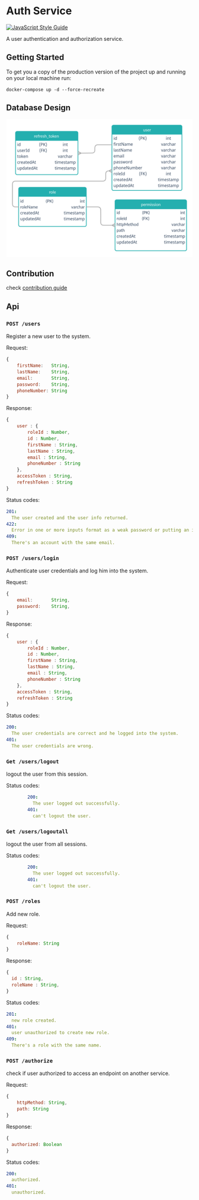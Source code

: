 # Auth Service

[![JavaScript Style Guide](https://img.shields.io/badge/code_style-standard-brightgreen.svg)](https://standardjs.com)

A user authentication and authorization service.

## Getting Started

To get you a copy of the production version of the project up and running on your local machine run:

```shell script
docker-compose up -d --force-recreate
```

## Database Design

![Auth service database scheme](./screenshoots/dbSchema.png "Auth service database scheme")

## Contribution

check [contribution guide](./CONTRIBUTION.md)

## Api

### `POST /users`

Register a new user to the system.

Request:

```js
{
    firstName:   String,
    lastName:    String,
    email:       String,
    password:    String,
    phoneNumber: String
}
```

Response:

```js
{
    user : {
        roleId : Number,
        id : Number,
        firstName : String,
        lastName : String,
        email : String,
        phoneNumber : String
    },
    accessToken : String,
    refreshToken : String
}
```

Status codes:

```yaml
201:
  The user created and the user info returned.
422:
  Error in one or more inputs format as a weak password or putting an invalid email.
409:
  There's an account with the same email.
```

### `POST /users/login`

Authenticate user credentials and log him into the system.

Request:

```js
{
    email:       String,
    password:    String,
}
```

Response:

```js
{
    user : {
        roleId : Number,
        id : Number,
        firstName : String,
        lastName : String,
        email : String,
        phoneNumber : String
    },
    accessToken : String,
    refreshToken : String
}
```

Status codes:

```yaml
200:
  The user credentials are correct and he logged into the system.
401:
  The user credentials are wrong.
```

### `Get /users/logout`

logout the user from this session.

Status codes:

```yaml
        200:
          The user logged out successfully.
        401:
          can't logout the user.
```

### `Get /users/logoutall`

logout the user from all sessions.

Status codes:

```yaml
        200:
          The user logged out successfully.
        401:
          can't logout the user.
```

### `POST /roles`

Add new role.

Request:

```js
{
    roleName: String
}
```

Response:

```js
{
  id : String,
  roleName : String,
}
```

Status codes:

```yaml
201:
  new role created.
401:
  user unauthorized to create new role.
409:
  There's a role with the same name.
```

### `POST /authorize`

check if user authorized to access an endpoint on another service.

Request:

```js
{
    httpMethod: String,
    path: String
}
```

Response:

```js
{
  authorized: Boolean
}
```

Status codes:

```yaml
200:
  authorized.
401:
  unauthorized.
```
